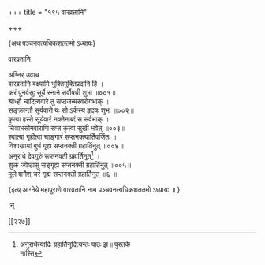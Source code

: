 +++
title = "१९५ वारव्रतानि"

+++

\{अथ पञ्चनवत्यधिकशततमो ऽध्यायः\}

वारव्रतानि  
    
अग्निर् उवाच  
वारव्रतानि वक्ष्यामि भुक्तिमुक्तिप्रदानि हि ।  
करं पुनर्वसुः सूर्ये स्नाने सर्वौषधी शुभा   ॥००१॥  
श्राध्हौ चादित्यवारे तु सप्तजन्मस्वरोगभाक् ।  
सङ्क्रान्तौ सूर्यवारो यः सो ऽर्कस्य हृदयः शुभः   ॥००२॥  
कृत्वा हस्ते सूर्यवारं नक्तेनाब्दं स सर्वभाक्   ।  
चित्राभसोमवाराणि सप्त कृत्वा सुखी भवेत् ॥००३॥  
स्वात्यां गृहीत्वा चाङ्गारं सप्तनक्त्यार्तिवर्जितः   ।  
विशाखायां बुधं गृह्य सप्तनक्ती ग्रहार्तिनुत्   ॥००४॥  
अनुराधे देवगुरुं सप्तनक्ती ग्रहार्तिनुत्[^१] ।  
शुक्रं ज्येष्ठासु सङ्गृह्य सप्तनक्ती ग्रहार्तिनुत्   ॥००५॥  
मूले शनैश् चरं गृह्य सप्तनक्ती ग्रहार्तिनुत् ॥६   ॥  
    
\{इत्य् आग्नेये महापुराणे वारव्रतानि नाम पञ्चवनत्यधिकशततमो ऽध्यायः ॥  }
    
:न्  
    
[^१]: अनुराधेत्यादिः ग्रहार्तिनुदित्यन्तः पाठः झ॥ पुस्तके  
नास्ति  

[[२२७]]
    